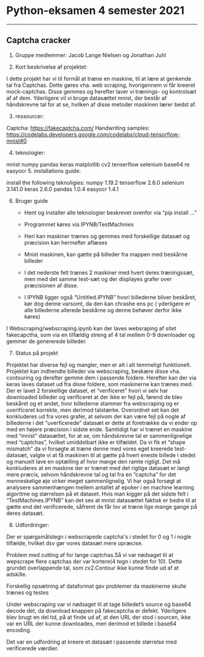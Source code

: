 # Python-eksamen 4 semester 2021 

---------------------
   Captcha cracker 
---------------------

1. Gruppe medlemmer: Jacob Lange Nielsen og Jonathan Juhl
  
2. Kort beskrivelse af projektet:

  I dette projekt har vi til formål at træne en maskine, til at lære at genkende tal 
  fra Captchas. Dette gøres vha. web scraping, hvorigennem vi får
  kreeret mock-captchas. Disse gemmes og herefter laver vi trænings- og kontrolsæt af af   dem.
  Yderligere vil vi bruge datasættet mnist, der består af håndskrevne tal for at se,
  hvilken af disse metoder maskinen lærer bedst af.
  
3. ressourcer:

  Captcha:
  https://fakecaptcha.com/
  Handwriting samples:
  https://codelabs.developers.google.com/codelabs/cloud-tensorflow-mnist#0

4. teknologier:

  mnist
  numpy 
  pandas
  keras
  matplotlib
  cv2
  tenserflow
  selenium
  base64
  re
  easyocr
5. installations guide: 

  install the following teknoligies:
    numpy 1.19.2
    tenserflow 2.6.0
    selenium 3.141.0
    keras 2.6.0
    pandas 1.0.4
    easyocr 1.4.1
    
6. Bruger guide 
    - Hent og installer alle teknologier beskrevet ovenfor via “pip install …”
    - Programmet køres via IPYNB/TestMachnies
	- Heri kan maskiner trænes og gemmes med forskellige datasæt og præcision kan hermefter aflæses
	- Mnist maskinen, kan gætte på billeder fra mappen med beskårne billeder
	- I det nederste felt trænes 2 maskiner med hvert deres træningssæt, men med det samme test-sæt og der displayes grafer over præcisionen af disse. 

   - I IPYNB ligger også “Untitled.IPYNB” hvori billederne bliver beskåret, kør dog denne varsomt, da den kan chrashe ens pc ( yderligere er alle billederne allerede beskårne og denne behøver derfor ikke køres)

I Webscraping/webscraping.ipynb kan der laves websraping af sitet fakecapctha, som via en tilfældig streng af 4 tal mellem 0-9 downloader og gemmer de genererede billeder. 
   
7. Status på projekt

Projektet har diverse fejl og mangler, men er alt i alt temmeligt funktionelt. Projektet kan indhendte billeder via webscraping, beskære disse vha. contouring og derefter gemme dem i passende foldere. Herefter kan der via keras laves dataset ud fra disse foldere, som maskinerne kan trænes med. Der er lavet 2 forskellige dataset, et “verificeret” hvori vi selv har downloaded billeder og verificeret at der ikke er fejl på, førend de blev beskåret og et andet, hvor billederne stammer fra webscraping og er uverificeret korrekte, men derimod talstærke. Overordnet set kan det konkluderes ud fra vores grafer, at selvom der kan være fejl på nogle af billederne i det “uverficerede” datasæt er dette at foretrække da vi ender op med en højere præcision i sidste ende. Samtidigt har vi trænet en maskine med “mnist” datasættet, for at se, om håndskrevne tal er sammenlignelige med “captchas”, hvilket umiddelbart ikke er tilfældet. Da vi fik et “shape mismatch” da vi forsøgte at træne denne med vores eget kreerede test-datasæt, valgte vi at få maskinen til at gætte på hvert eneste billede i stedet og manuelt lave en optælling af hvor mange den ramte rigtigt. Det må konkluderes at en maskine der er trænet med det rigtige datasæt er langt mere præcis, selvom håndskrevne tal og tal fra en “captcha”  for det menneskelige øje virker meget sammenlignelig. Vi har også forsøgt at analysere sammenhængen mellem antallet af epoker i en machine learning algoritme og størrelsen på et dataset. Hvis man kigger på det sidste felt i “TestMachines.IPYNB” kan det ses at mnist datasættet faktisk er bedre til at gætte end det verificerede, såfremt de får lov at træne lige mange gange på deres datasæt. 










8. Udfordringer:

Der er spørgsmålstegn i webscrapede captcha's i stedet for 0 og 1 i nogle tilfælde, hvilket dsv gør vores datasæt mere upræcise.

Problem med cutting af for lange captchas.Så vi var nødsaget til at wepscrape flere  captchas der var kortere(4 tegn i stedet for 10). Dette grundet overlappende tal, som cv2.Contour ikke kunne finde ud af at adskille.

Forskellig opsætning af dataformat gav problemer da maskinerne skulle trænes og testes

Under webscraping var vi nødsaget til at tage billedet’s source og base64 decode det, da download knappen på fakecaptcha er defekt. Yderligere blev brugt en del tid, på at finde ud af, at den URL der stod i sourcen, ikke var en URL der kunne downloades, men derimod et billede i base64 encoding. 

Det var en udfordring at kreere et datasæt i passende størrelse med verificerede værdier. 
